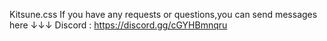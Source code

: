 Kitsune.css
If you have any requests or questions,you can send messages here ↓↓↓
Discord : https://discord.gg/cGYHBmnqru
